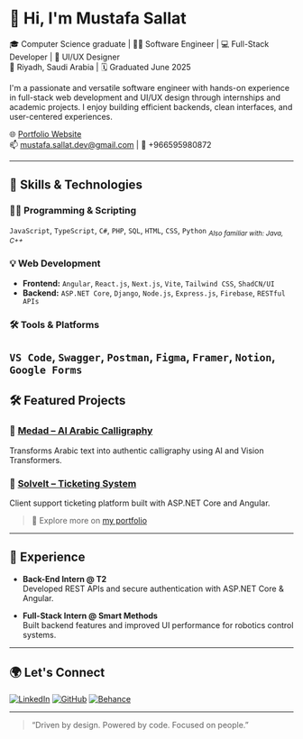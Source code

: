 # 👋 Hi, I'm Mustafa Sallat

🎓 Computer Science graduate | 👨‍💻 Software Engineer | 💻 Full-Stack Developer | 🎨 UI/UX Designer  
📍 Riyadh, Saudi Arabia | 🗓️ Graduated June 2025

I'm a passionate and versatile software engineer with hands-on experience in full-stack web development and UI/UX design through internships and academic projects. I enjoy building efficient backends, clean interfaces, and user-centered experiences.

🌐 [Portfolio Website](https://mustafasallat.netlify.app/)  
📫 mustafa.sallat.dev@gmail.com | 📱 +966595980872

---

## 🧠 Skills & Technologies

### 👨‍💻 Programming & Scripting  
`JavaScript`, `TypeScript`, `C#`, `PHP`, `SQL`, `HTML`, `CSS`, `Python`
<sub><i>Also familiar with: Java, C++</i></sub>

### 💡 Web Development  
- **Frontend:** `Angular`, `React.js`, `Next.js`, `Vite`, `Tailwind CSS`, `ShadCN/UI` 
- **Backend:** `ASP.NET Core`, `Django`, `Node.js`, `Express.js`, `Firebase`, `RESTful APIs`

### 🛠️ Tools & Platforms  
`VS Code`, `Swagger`, `Postman`, `Figma`, `Framer`, `Notion`, `Google Forms`
---

## 🛠️ Featured Projects

### 🔹 [Medad – AI Arabic Calligraphy](https://medad.up.railway.app/)
Transforms Arabic text into authentic calligraphy using AI and Vision Transformers.

### 🔹 [SolveIt – Ticketing System](https://github.com/msallat5/SolveIt)
Client support ticketing platform built with ASP.NET Core and Angular.

> 🧪 Explore more on [my portfolio](https://mustafasallat.netlify.app/portfolio)

---

## 💼 Experience

- **Back-End Intern @ T2**  
  Developed REST APIs and secure authentication with ASP.NET Core & Angular.

- **Full-Stack Intern @ Smart Methods**  
  Built backend features and improved UI performance for robotics control systems.

---

## 🌍 Let's Connect

[![LinkedIn](https://img.shields.io/badge/LinkedIn-blue?logo=linkedin&logoColor=white)](https://linkedin.com/in/mustafasallat)  [![GitHub](https://img.shields.io/badge/GitHub-000?logo=github&logoColor=white)](https://github.com/mustafacore)  [![Behance](https://img.shields.io/badge/Behance-0057ff?logo=behance&logoColor=white)](https://www.behance.net/mustafasallat)

---

> “Driven by design. Powered by code. Focused on people.”
